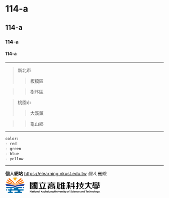   # 114-a
## 114-a
### 114-a
#### 114-a
***
>新北市
>>板橋區


>>樹林區


>桃園市
>>大溪鎮

>>龜山鄉
***
```
color:
- red
- green
- blue
- yellow
```

---
**個人網站**
<https://elearning.nkust.edu.tw>
*個人*
~~刪除~~
![NKUST](nkust.png "NKUST")

